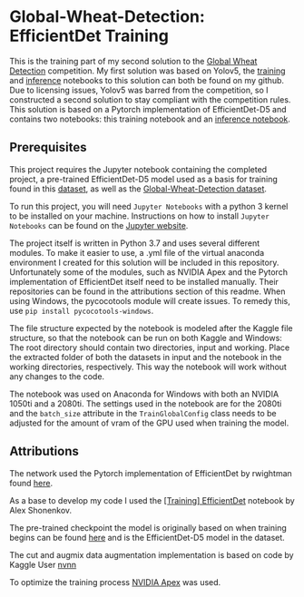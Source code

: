 # Global-Wheat-Detection: EfficientDet Training

This is the training part of my second solution to the [Global Wheat Detection](kaggle.com/c/global-wheat-detection) competition. My first solution was based on Yolov5, the [training](https://github.com/jillerhaus/Global_Wheat_Yolov5_Training) and [inference](https://github.com/jillerhaus/Global_Wheat_Yolov5_Inference.git) notebooks to this solution can both be found on my github. Due to licensing issues, Yolov5 was barred from the competition, so I constructed a second solution to stay compliant with the competition rules. This solution is based on a Pytorch implementation of EfficientDet-D5 and contains two notebooks: this training notebook and an [inference notebook](https://github.com/jillerhaus/Global_Wheat_EffDet_Inference).



## Prerequisites

This project requires the Jupyter notebook containing the completed project, a pre-trained EfficientDet-D5 model used as a basis for training found in this [dataset](https://www.kaggle.com/mathurinache/efficientdet), as well as the [Global-Wheat-Detection dataset](https://www.kaggle.com/c/global-wheat-detection/data).

To run this project, you will need `Jupyter Notebooks` with a python 3 kernel to be installed on your machine. Instructions on how to install `Jupyter Notebooks` can be found on the [Jupyter website](https://jupyter.org/install).

The project itself is written in Python 3.7 and uses several different modules. To make it easier to use, a .yml file of the virtual anaconda environment I created for this solution will be included in this repository. Unfortunately some of the modules, such as NVIDIA Apex and the Pytorch implementation of EfficientDet itself need to be installed manually. Their repositories can be found in the attributions section of this readme. When using Windows, the pycocotools module will create issues. To remedy this, use `pip install pycocotools-windows`.

The file structure expected by the notebook is modeled after the Kaggle file structure, so that the notebook can be run on both Kaggle and Windows: The root directory should contain two directories, input and working. Place the extracted folder of both the datasets in input and the notebook in the working directories, respectively. This way the notebook will work without any changes to the code.

The notebook was used on Anaconda for Windows with both an NVIDIA 1050ti and a 2080ti. The settings used in the notebook are for the 2080ti and the `batch_size` attribute in the `TrainGlobalConfig` class needs to be adjusted for the amount of vram of the GPU used when training the model.



## Attributions

The network used the Pytorch implementation of EfficientDet by rwightman found [here](github.com/rwightman/efficientdet-pytorch@75c10c855a0bd617f9b6be0835761121e924b999). 

As a base to develop my code I used the [\[Training\] EfficientDet](https://www.kaggle.com/shonenkov/training-efficientdet) notebook by Alex Shonenkov. 

The pre-trained checkpoint the model is originally based on when training begins can be found [here](https://www.kaggle.com/mathurinache/efficientdet) and is the EfficientDet-D5 model in the dataset.

The cut and augmix data augmentation implementation is based on code by Kaggle User [nvnn](https://www.kaggle.com/nvnnghia)

To optimize the training process [NVIDIA Apex](https://github.com/NVIDIA/apex) was used.